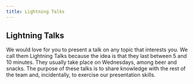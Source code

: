 ```yaml
---
title: Lightning Talks
---
```

## Lightning Talks

We would love for you to present a talk on any topic that interests you. We call them Lightning Talks because the idea is that they last between 5 and 10 minutes. They usually take place on Wednesdays, among beer and snacks. The purpose of these talks is to share knowledge with the rest of the team and, incidentally, to exercise our presentation skills.